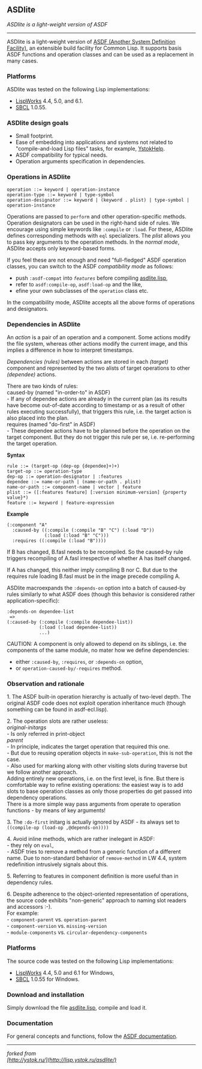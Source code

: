 ## ASDlite  
_ASDlite is a light-weight version of ASDF_
***

ASDlite is a light-weight version of [ASDF (Another System Definition Facility)](http://common-lisp.net/project/asdf/), an extensible build facility for Common Lisp. It supports basis ASDF functions and operation classes and can be used as a replacement in many cases.

### Platforms  
ASDlite was tested on the following Lisp implementations:   
* [LispWorks](http://www.lispworks.com/) 4.4, 5.0, and 6.1.  
* [SBCL](http://www.sbcl.org/) 1.0.55.

### ASDlite design goals

* Small footprint.
* Ease of embedding into applications and systems not related to "compile-and-load Lisp files" tasks, for example, [YstokHelp](http://lisp.ystok.ru/yhelp/).
* ASDF compatibility for typical needs.
* Operation arguments specification in dependencies.

### Operations in ASDlite   

    operation ::= keyword | operation-instance
    operation-type ::= keyword | type-symbol
    operation-designator ::= keyword | (keyword . plist) | type-symbol | operation-instance
    
Operations are passed to <code>perform</code> and other operation-specific methods. Operation designators can be used in the right-hand side of rules.
We encourage using simple keywords like <code>:compile</code> or <code>:load</code>. For these, ASDlite defines corresponding methods with <code>eql</code> specializers.
The <i>plist</i> allows you to pass key arguments to the operation methods. In the <i>normal mode</i>, ASDlite accepts only keyword-based forms.

If you feel these are not enough and need "full-fledged" ASDF operation classes, you can switch to the ASDF <i>compatibility mode</i> as follows:
* push <code>:asdf-compat</code> into <code>*features*</code> before compiling [asdlite.lisp](https://github.com/RN-S1/ASDlite/blob/master/asdlite.lisp),
* refer to <code>asdf:compile-op</code>, <code>asdf:load-op</code> and the like,
* efine your own subclasses of the <code>operation</code> class etc.

In the compatibility mode, ASDlite accepts all the above forms of operations and designators.

### Dependencies in ASDlite

An <i>action</i> is a pair of an operation and a component. Some actions modify the file system, whereas other actions modify the current image, and this implies a difference in how to interpret timestamps.

<i>Dependencies (rules)</i> between actions are stored in each <i>(target)</i> component and represented by the two alists of target operations to other <i>(dependee)</i> actions.

<p>There are two kinds of rules:<br>
caused-by (named "in-order-to" in ASDF)<br>
- If any of dependee actions are already in the current plan (as its results have become out-of-date according to timestamp or as a result of other rules executing successfully), that triggers this rule, i.e. the target action is also placed into the plan.<br>
requires (named "do-first" in ASDF)<br>
- These dependee actions have to be planned before the operation on the target component. But they do not trigger this rule per se, i.e. re-performing the target operation.</p>

<b>Syntax</b>

    rule ::= (target-op (dep-op {dependee}+)+)
    target-op ::= operation-type
    dep-op ::= operation-designator | :features
    dependee ::= name-or-path | (name-or-path . plist)
    name-or-path ::= component-name | vector | feature
    plist ::= ([:features feature] [:version minimum-version] {property value}*)
    feature ::= keyword | feature-expression

<b>Example</b>

    (:component "A"
      :caused-by ((:compile (:compile "B" "C") (:load "D"))
                  (:load (:load "B" "C")))
      :requires ((:compile (:load "B"))))

If B has changed, B.fasl needs to be recompiled. So the caused-by rule triggers recompiling of A.fasl irrespective of whether A has itself changed.

If A has changed, this neither imply compiling B nor C. But due to the requires rule loading B.fasl must be in the image precede compiling A.

ASDlite macroexpands the <code>:depends-on</code> option into a batch of caused-by rules similarly to what ASDF does (though this behavior is considered rather application-specific):

    :depends-on dependee-list 
     =>
    (:caused-by (:compile (:compile dependee-list))
                (:load (:load dependee-list))
                ...)

CAUTION: A component is only allowed to depend on its siblings, i.e. the components of the same module, no mater how we define dependencies:
* either <code>:caused-by</code>, <code>:requires</code>, or <code>:depends-on</code> option,
* or <code>operation-caused-by/-requires</code> method.

### Observation and rationale

<p>1. The ASDF built-in operation hierarchy is actually of two-level depth. The original ASDF code does not exploit operation inheritance much (though something can be found in asdf-ecl.lisp).</p>
<p>2. The operation slots are rather useless:<br>
<i>original-initargs</i><br>
- Is only referred in print-object<br>
<i>parent</i><br>
- In principle, indicates the target operation that required this one.<br>
- But due to reusing operation objects in <code>make-sub-operation</code>, this is not the case.<br>
- Also used for marking along with other visiting slots during traverse but we follow another approach.<br>
Adding entirely new operations, i.e. on the first level, is fine. But there is comfortable way to refine existing operations: the easiest way is to add slots to base operation classes as only those properties do get passed into dependency operations.<br>
There is a more simple way pass arguments from operate to operation functions - by means of key arguments!</p>
<p>3. The <code>:do-first</code> initarg is actually ignored by ASDF - its always set to<br>
<code>((compile-op (load-op ,@depends-on))))</code></p>
<p>4. Avoid inline methods, which are rather inelegant in ASDF:<br>
- they rely on <code>eval</code>,<br>
- ASDF tries to remove a method from a generic function of a different name. Due to non-standard behavior of <code>remove-method</code> in LW 4.4, system redefinition intrusively signals about this.<br></p>
<p>5. Referring to features in component definition is more useful than in dependency rules.<p>
<p>6. Despite adherence to the object-oriented representation of operations, the source code exhibits "non-generic" approach to naming slot readers and accessors :-).<br>
For example:<br>
     - <code>component-parent</code> vs. <code>operation-parent</code><br>
     - <code>component-version</code> vs. <code>missing-version</code><br>
     - <code>module-components</code> vs. <code>circular-dependency-components</code></p>

### Platforms
The source code was tested on the following Lisp implementations:
* [LispWorks](http://www.lispworks.com/) 4.4, 5.0 and 6.1 for Windows,
* [SBCL](http://www.sbcl.org/) 1.0.55 for Windows.

### Download and installation  
Simply download the file [asdlite.lisp](https://github.com/RN-S1/ASDlite/blob/master/asdlite.lisp), compile and load it.

### Documentation  
For general concepts and functions, follow the [ASDF documentation](http://common-lisp.net/project/asdf/#documentation).



***
_forked from_  
_[http://ystok.ru/](http://lisp.ystok.ru/asdlite/)_
